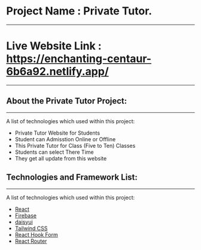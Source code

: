 # Project Name : Private Tutor.
***

# Live Website Link : https://enchanting-centaur-6b6a92.netlify.app/
***

## About the Private Tutor Project:
***
A list of technologies which used within this project:
* Private Tutor Website for Students
* Student can Admisstion Online or Offline
* This Private Tutor for Class (Five to Ten) Classes
* Students can select There Time
* They get all update from this website


## Technologies and Framework List:
***
A list of technologies which used within this project:
* [React](https://reactjs.org/)
* [Firebase](https://firebase.google.com/)
* [daisyui](https://daisyui.com/)
* [Tailwind CSS](https://tailwindcss.com/)
* [React Hook Form](https://react-hook-form.com/)
* [React Router](https://example.com)


